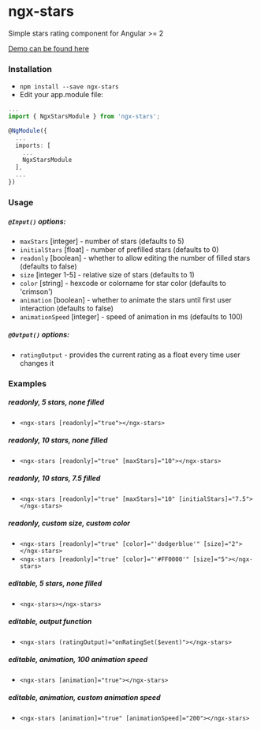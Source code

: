 # ngx-stars

Simple stars rating component for Angular >= 2

[Demo can be found here](https://hughjdavey.github.io/ngx-stars)

### Installation

* `npm install --save ngx-stars`
* Edit your app.module file:

``` typescript
...
import { NgxStarsModule } from 'ngx-stars';

@NgModule({
  ...
  imports: [
    ...
    NgxStarsModule
  ],
  ...
})
```

### Usage

##### `@Input()` options:

* `maxStars` [integer] - number of stars (defaults to 5)
* `initialStars` [float] - number of prefilled stars (defaults to 0)
* `readonly` [boolean] - whether to allow editing the number of filled stars (defaults to false)
* `size` [integer 1-5] - relative size of stars (defaults to 1)
* `color` [string] - hexcode or colorname for star color (defaults to 'crimson')
* `animation` [boolean] - whether to animate the stars until first user interaction (defaults to false)
* `animationSpeed` [integer] - speed of animation in ms (defaults to 100)

##### `@Output()` options:

* `ratingOutput` - provides the current rating as a float every time user changes it

### Examples

##### readonly, 5 stars, none filled
* `<ngx-stars [readonly]="true"></ngx-stars>`

##### readonly, 10 stars, none filled
* `<ngx-stars [readonly]="true" [maxStars]="10"></ngx-stars>`

##### readonly, 10 stars, 7.5 filled
* `<ngx-stars [readonly]="true" [maxStars]="10" [initialStars]="7.5"></ngx-stars>`

##### readonly, custom size, custom color
* `<ngx-stars [readonly]="true" [color]="'dodgerblue'" [size]="2"></ngx-stars>`
* `<ngx-stars [readonly]="true" [color]="'#FF0000'" [size]="5"></ngx-stars>`

##### editable, 5 stars, none filled
* `<ngx-stars></ngx-stars>`

##### editable, output function
* `<ngx-stars (ratingOutput)="onRatingSet($event)"></ngx-stars>`

##### editable, animation, 100 animation speed
* `<ngx-stars [animation]="true"></ngx-stars>`

##### editable, animation, custom animation speed
* `<ngx-stars [animation]="true" [animationSpeed]="200"></ngx-stars>`
